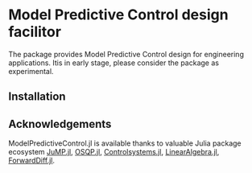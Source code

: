 # Model Predictive Control design facilitor 

The package provides Model Predictive Control design for engineering applications. Itis in early stage, please consider the package as experimental. 

## Installation


## Acknowledgements

ModelPredictiveControl.jl is available thanks to valuable Julia package ecosystem [JuMP.jl](https://jump.dev/JuMP.jl/stable/), [OSQP.jl](https://github.com/oxfordcontrol/OSQP.jl), [Controlsystems.jl](https://github.com/JuliaControl/ControlSystems.jl), [LinearAlgebra.jl](https://github.com/JuliaLang/julia), [ForwardDiff.jl](https://github.com/JuliaDiff/ForwardDiff.jl).

